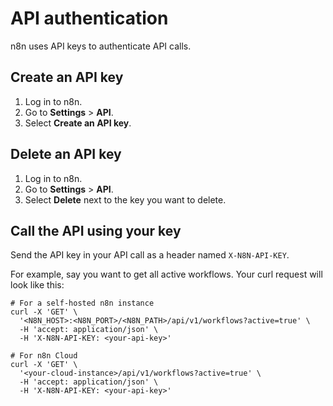 # API authentication

n8n uses API keys to authenticate API calls.

## Create an API key

1. Log in to n8n.
2. Go to **Settings** > **API**.
3. Select **Create an API key**.

## Delete an API key

1. Log in to n8n.
2. Go to **Settings** > **API**.
3. Select **Delete** next to the key you want to delete.

## Call the API using your key

Send the API key in your API call as a header named `X-N8N-API-KEY`. 

For example, say you want to get all active workflows. Your curl request will look like this:

```shell
# For a self-hosted n8n instance
curl -X 'GET' \
  '<N8N_HOST>:<N8N_PORT>/<N8N_PATH>/api/v1/workflows?active=true' \
  -H 'accept: application/json' \
  -H 'X-N8N-API-KEY: <your-api-key>'

# For n8n Cloud
curl -X 'GET' \
  '<your-cloud-instance>/api/v1/workflows?active=true' \
  -H 'accept: application/json' \
  -H 'X-N8N-API-KEY: <your-api-key>'
```
